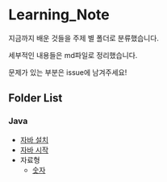 # Learning_Note

지금까지 배운 것들을 주제 별 폴더로 분류했습니다.

세부적인 내용들은 md파일로 정리했습니다.

문제가 있는 부분은 issue에 남겨주세요!

## Folder List

### Java

* [자바 설치](Java/1_installJava/installJava.md)
* [자바 시작](Java/2_startJava/startJava.md)
* 자료형
  * [숫자](Java/3_type/1_number/number.md)